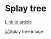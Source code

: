 # Splay tree

[Link to article](http://www.growingwiththeweb.com/data-structure/splay-tree/overview)

![Splay tree image](http://www.growingwiththeweb.com/images/data-structures/splay-tree/worst-case.svg)
